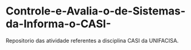 # Controle-e-Avalia-o-de-Sistemas-da-Informa-o-CASI-
Repositorio das atividade referentes a disciplina CASI da UNIFACISA.
